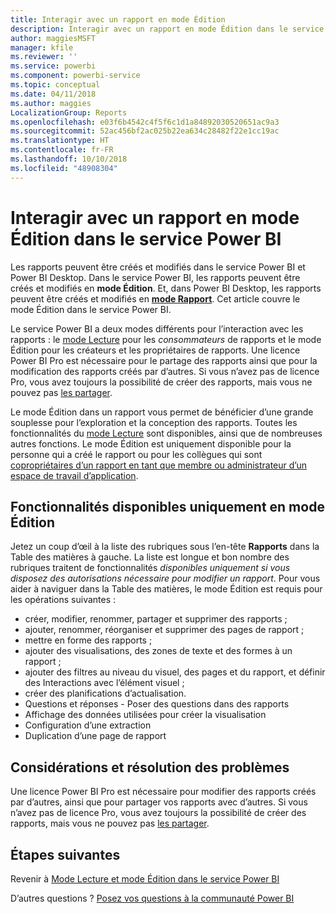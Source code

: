 ```yaml
---
title: Interagir avec un rapport en mode Édition
description: Interagir avec un rapport en mode Édition dans le service Power BI
author: maggiesMSFT
manager: kfile
ms.reviewer: ''
ms.service: powerbi
ms.component: powerbi-service
ms.topic: conceptual
ms.date: 04/11/2018
ms.author: maggies
LocalizationGroup: Reports
ms.openlocfilehash: e03f6b4542c4f5f6c1d1a84892030520651ac9a3
ms.sourcegitcommit: 52ac456bf2ac025b22ea634c28482f22e1cc19ac
ms.translationtype: HT
ms.contentlocale: fr-FR
ms.lasthandoff: 10/10/2018
ms.locfileid: "48908304"
---
```

# <a name="interact-with-a-report-in-editing-view-in-power-bi-service"></a>Interagir avec un rapport en mode Édition dans le service Power BI
Les rapports peuvent être créés et modifiés dans le service Power BI et Power BI Desktop. Dans le service Power BI, les rapports peuvent être créés et modifiés en **mode Édition**. Et, dans Power BI Desktop, les rapports peuvent être créés et modifiés en [**mode Rapport**](desktop-report-view.md). Cet article couvre le mode Édition dans le service Power BI. 

Le service Power BI a deux modes différents pour l’interaction avec les rapports : le [mode Lecture](consumer/end-user-reading-view.md) pour les *consommateurs* de rapports et le mode Édition pour les créateurs et les propriétaires de rapports.  Une licence Power BI Pro est nécessaire pour le partage des rapports ainsi que pour la modification des rapports créés par d’autres. Si vous n’avez pas de licence Pro, vous avez toujours la possibilité de créer des rapports, mais vous ne pouvez pas [les partager](service-share-reports.md).    

Le mode Édition dans un rapport vous permet de bénéficier d’une grande souplesse pour l’exploration et la conception des rapports. Toutes les fonctionnalités du [mode Lecture](consumer/end-user-reading-view.md) sont disponibles, ainsi que de nombreuses autres fonctions. Le mode Édition est uniquement disponible pour la personne qui a créé le rapport ou pour les collègues qui sont [copropriétaires d’un rapport en tant que membre ou administrateur d’un espace de travail d’application](service-create-distribute-apps.md).

## <a name="functionality-only-available-in-editing-view"></a>Fonctionnalités disponibles uniquement en mode Édition
Jetez un coup d’œil à la liste des rubriques sous l’en-tête **Rapports** dans la Table des matières à gauche. La liste est longue et bon nombre des rubriques traitent de fonctionnalités *disponibles uniquement si vous disposez des autorisations nécessaire pour modifier un rapport*.  Pour vous aider à naviguer dans la Table des matières, le mode Édition est requis pour les opérations suivantes :

* créer, modifier, renommer, partager et supprimer des rapports ;
* ajouter, renommer, réorganiser et supprimer des pages de rapport ;
* mettre en forme des rapports ;
* ajouter des visualisations, des zones de texte et des formes à un rapport ;
* ajouter des filtres au niveau du visuel, des pages et du rapport, et définir des Interactions avec l’élément visuel ;
* créer des planifications d’actualisation.
* Questions et réponses - Poser des questions dans des rapports
* Affichage des données utilisées pour créer la visualisation 
* Configuration d’une extraction
* Duplication d’une page de rapport

## <a name="considerations-and-troubleshooting"></a>Considérations et résolution des problèmes
Une licence Power BI Pro est nécessaire pour modifier des rapports créés par d’autres, ainsi que pour partager vos rapports avec d’autres.  Si vous n’avez pas de licence Pro, vous avez toujours la possibilité de créer des rapports, mais vous ne pouvez pas [les partager](service-share-reports.md).


## <a name="next-steps"></a>Étapes suivantes
Revenir à [Mode Lecture et mode Édition dans le service Power BI](consumer/end-user-reading-view.md)

D’autres questions ? [Posez vos questions à la communauté Power BI](http://community.powerbi.com/)

